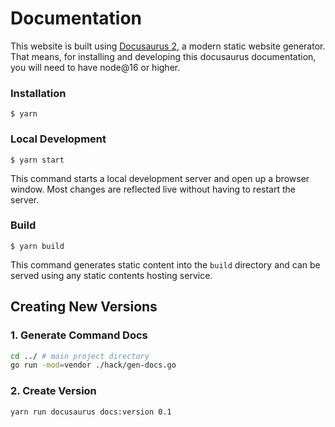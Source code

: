 # Documentation

This website is built using [Docusaurus 2](https://v2.docusaurus.io/), a modern static website generator.
That means, for installing and developing this docusaurus documentation, you will need to have node@16 or higher. 


### Installation

```
$ yarn
```

### Local Development

```
$ yarn start
```

This command starts a local development server and open up a browser window. Most changes are reflected live without having to restart the server.

### Build

```
$ yarn build
```

This command generates static content into the `build` directory and can be served using any static contents hosting service.


## Creating New Versions

### 1. Generate Command Docs
```bash
cd ../ # main project directory
go run -mod=vendor ./hack/gen-docs.go
```

### 2. Create Version
```bash
yarn run docusaurus docs:version 0.1
```
